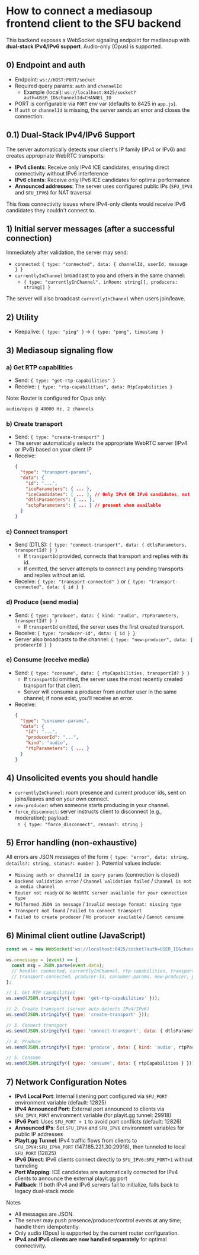 # How to connect a mediasoup frontend client to the SFU backend

This backend exposes a WebSocket signaling endpoint for mediasoup with **dual-stack IPv4/IPv6 support**. Audio-only (Opus) is supported.

## 0) Endpoint and auth
- Endpoint: `ws://HOST:PORT/socket`
- Required query params: `auth` and `channelId`
  - Example (local): `ws://localhost:8425/socket?auth=USER_ID&channelId=CHANNEL_ID`
- PORT is configurable via `PORT` env var (defaults to 8425 in `app.js`).
- If `auth` or `channelId` is missing, the server sends an error and closes the connection.

## 0.1) Dual-Stack IPv4/IPv6 Support
The server automatically detects your client's IP family (IPv4 or IPv6) and creates appropriate WebRTC transports:
- **IPv4 clients**: Receive only IPv4 ICE candidates, ensuring direct connectivity without IPv6 interference
- **IPv6 clients**: Receive only IPv6 ICE candidates for optimal performance
- **Announced addresses**: The server uses configured public IPs (`SFU_IPV4` and `SFU_IPV6`) for NAT traversal

This fixes connectivity issues where IPv4-only clients would receive IPv6 candidates they couldn't connect to.

## 1) Initial server messages (after a successful connection)
Immediately after validation, the server may send:
- `connected`: `{ type: "connected", data: { channelId, userId, message } }`
- `currentlyInChannel` broadcast to you and others in the same channel:
  - `{ type: "currentlyInChannel", inRoom: string[], producers: string[] }`

The server will also broadcast `currentlyInChannel` when users join/leave.

## 2) Utility
- Keepalive: `{ type: "ping" }` -> `{ type: "pong", timestamp }`

## 3) Mediasoup signaling flow

### a) Get RTP capabilities
- Send: `{ type: "get-rtp-capabilities" }`
- Receive: `{ type: "rtp-capabilities", data: RtpCapabilities }`

Note: Router is configured for Opus only:
```
audio/opus @ 48000 Hz, 2 channels
```

### b) Create transport
- Send: `{ type: "create-transport" }`
- The server automatically selects the appropriate WebRTC server (IPv4 or IPv6) based on your client IP
- Receive:
  ```json
  {
    "type": "transport-params",
    "data": {
      "id": "...",
      "iceParameters": { ... },
      "iceCandidates": [ ... ], // Only IPv4 OR IPv6 candidates, not both
      "dtlsParameters": { ... },
      "sctpParameters": { ... } // present when available
    }
  }
  ```

### c) Connect transport
- Send (DTLS): `{ type: "connect-transport", data: { dtlsParameters, transportId? } }`
  - If `transportId` provided, connects that transport and replies with its id.
  - If omitted, the server attempts to connect any pending transports and replies without an id.
- Receive: `{ type: "transport-connected" }` or `{ type: "transport-connected", data: { id } }`

### d) Produce (send media)
- Send: `{ type: "produce", data: { kind: "audio", rtpParameters, transportId? } }`
  - If `transportId` omitted, the server uses the first created transport.
- Receive: `{ type: "producer-id", data: { id } }`
- Server also broadcasts to the channel: `{ type: "new-producer", data: { producerId } }`

### e) Consume (receive media)
- Send: `{ type: "consume", data: { rtpCapabilities, transportId? } }`
  - If `transportId` omitted, the server uses the most recently created transport for that client.
  - Server will consume a producer from another user in the same channel; if none exist, you’ll receive an error.
- Receive:
  ```json
  {
    "type": "consumer-params",
    "data": {
      "id": "...",
      "producerId": "...",
      "kind": "audio",
      "rtpParameters": { ... }
    }
  }
  ```

## 4) Unsolicited events you should handle
- `currentlyInChannel`: room presence and current producer ids, sent on joins/leaves and on your own connect.
- `new-producer`: when someone starts producing in your channel.
- `force_disconnect`: server instructs client to disconnect (e.g., moderation); payload:
  - `{ type: "force_disconnect", reason?: string }`

## 5) Error handling (non-exhaustive)
All errors are JSON messages of the form `{ type: "error", data: string, details?: string, status?: number }`.
Potential values include:
- `Missing auth or channelId in query params` (connection is closed)
- `Backend validation error` / `Channel validation failed` / `Channel is not a media channel`
- `Router not ready` or `No WebRTC server available for your connection type`
- `Malformed JSON in message` / `Invalid message format: missing type`
- `Transport not found` / `Failed to connect transport`
- `Failed to create producer` / `No producer available` / `Cannot consume`

## 6) Minimal client outline (JavaScript)
```js
const ws = new WebSocket('ws://localhost:8425/socket?auth=USER_ID&channelId=CHANNEL_ID');

ws.onmessage = (event) => {
  const msg = JSON.parse(event.data);
  // handle: connected, currentlyInChannel, rtp-capabilities, transport-params,
  // transport-connected, producer-id, consumer-params, new-producer, pong, force_disconnect, error
};

// 1. Get RTP capabilities
ws.send(JSON.stringify({ type: 'get-rtp-capabilities' }));

// 2. Create transport (server auto-detects IPv4/IPv6)
ws.send(JSON.stringify({ type: 'create-transport' }));

// 3. Connect transport
ws.send(JSON.stringify({ type: 'connect-transport', data: { dtlsParameters } }));

// 4. Produce
ws.send(JSON.stringify({ type: 'produce', data: { kind: 'audio', rtpParameters } }));

// 5. Consume
ws.send(JSON.stringify({ type: 'consume', data: { rtpCapabilities } }));
```

## 7) Network Configuration Notes
- **IPv4 Local Port**: Internal listening port configured via `SFU_PORT` environment variable (default: 12825)
- **IPv4 Announced Port**: External port announced to clients via `SFU_IPV4_PORT` environment variable (for playit.gg tunnel: 29918)
- **IPv6 Port**: Uses `SFU_PORT + 1` to avoid port conflicts (default: 12826)
- **Announced IPs**: Set `SFU_IPV4` and `SFU_IPV6` environment variables for public IP addresses
- **PlayIt.gg Tunnel**: IPv4 traffic flows from clients to `SFU_IPV4:SFU_IPV4_PORT` (147.185.221.30:29918), then tunneled to local `SFU_PORT` (12825)
- **IPv6 Direct**: IPv6 clients connect directly to `SFU_IPV6:SFU_PORT+1` without tunneling
- **Port Mapping**: ICE candidates are automatically corrected for IPv4 clients to announce the external playit.gg port
- **Fallback**: If both IPv4 and IPv6 servers fail to initialize, falls back to legacy dual-stack mode

Notes
- All messages are JSON.
- The server may push presence/producer/control events at any time; handle them idempotently.
- Only audio (Opus) is supported by the current router configuration.
- **IPv4 and IPv6 clients are now handled separately** for optimal connectivity.
